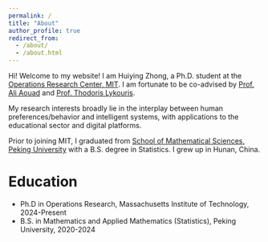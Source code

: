 ```yaml
---
permalink: /
title: "About"
author_profile: true
redirect_from: 
  - /about/
  - /about.html
---
```


Hi! Welcome to my website! I am Huiying Zhong, a Ph.D. student at the [Operations Research Center, MIT](https://orc.mit.edu/). 
I am fortunate to be co-advised by [Prof. Ali Aouad](https://www.aaouad.com/) and [Prof. Thodoris Lykouris](https://mitmgmtfaculty.mit.edu/tlykouris/).


My research interests broadly lie in the interplay between human preferences/behavior and intelligent systems, with applications to the educational sector and digital platforms.

Prior to joining MIT, I graduated from [School of Mathematical Sciences, Peking University](http://english.math.pku.edu.cn/) with a B.S. degree in Statistics. 
I grew up in Hunan, China.

Education
======
* Ph.D in Operations Research, Massachusetts Institute of Technology, 2024-Present
* B.S. in Mathematics and Applied Mathematics (Statistics), Peking University, 2020-2024